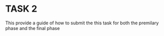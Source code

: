 # TASK 2

This provide a guide of how to submit the this task for both the premilary phase and the final phase 